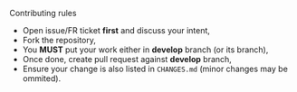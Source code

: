 Contributing rules

* Open issue/FR ticket **first** and discuss your intent,
* Fork the repository,
* You **MUST** put your work either in **develop** branch (or its branch),
* Once done, create pull request against **develop** branch,
* Ensure your change is also listed in `CHANGES.md` (minor changes may be ommited).
